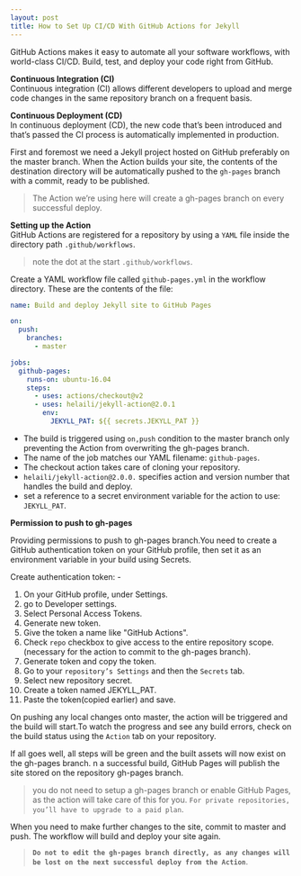 ```yaml
---
layout: post
title: How to Set Up CI/CD With GitHub Actions for Jekyll
---
```

GitHub Actions makes it easy to automate all your software workflows, with world-class CI/CD. Build, test, and deploy your code right from GitHub. 

**Continuous Integration (CI)**<br>
Continuous integration (CI) allows different developers to upload and merge code changes in the same repository branch on a frequent basis.

**Continuous Deployment (CD)**<br>
In continuous deployment (CD), the new code that’s been introduced and that’s passed the CI process is automatically implemented in production.

First and foremost we need a Jekyll project hosted on GitHub preferably on the master branch. When the Action builds your site, the contents of the destination directory will be automatically pushed to the `gh-pages` branch with a commit, ready to be published.

> The Action we’re using here will create a gh-pages branch on every successful deploy.

**Setting up the Action**<br>
GitHub Actions are registered for a repository by using a `YAML` file inside the directory path `.github/workflows`. 

> note the dot at the start `.github/workflows`. 

Create a YAML workflow file called `github-pages.yml` in the workflow directory. These are the contents of the file:
<span style="backgroundcolor:blue"></span>

```yaml
name: Build and deploy Jekyll site to GitHub Pages

on:
  push:
    branches:
      - master

jobs:
  github-pages:
    runs-on: ubuntu-16.04
    steps:
      - uses: actions/checkout@v2
      - uses: helaili/jekyll-action@2.0.1
        env:
          JEKYLL_PAT: ${{ secrets.JEKYLL_PAT }}

```


* The build is triggered using `on,push` condition to the master branch only preventing the Action from overwriting the gh-pages branch.
* The name of the job matches our YAML filename: `github-pages`.
* The checkout action takes care of cloning your repository.
* `helaili/jekyll-action@2.0.0.` specifies action and version number that handles the build and deploy.
* set a reference to a secret environment variable for the action to use: `JEKYLL_PAT`.

**Permission to push to gh-pages**

Providing permissions to push to gh-pages branch.You need to create a GitHub authentication token on your GitHub profile, then set it as an environment variable in your build using Secrets.<br>

Create authentication token: -

1. On your GitHub profile, under Settings.
2. go to Developer settings. 
3. Select Personal Access Tokens.
4. Generate new token. 
5. Give the token a name like "GitHub Actions".
6. Check `repo` checkbox to give access to the entire repository scope.(necessary for the action to commit to the gh-pages branch).
7. Generate token and copy the token.
8. Go to your `repository’s Settings` and then the `Secrets` tab.
9. Select new repository secret. 
10. Create a token named JEKYLL_PAT.
11. Paste the token(copied earlier) and save.

On pushing any local changes onto master, the action will be triggered and the build will start.To watch the progress and see any build errors, check on the build status using the `Action` tab on your repository.

If all goes well, all steps will be green and the built assets will now exist on the gh-pages branch. n a successful build, GitHub Pages will publish the site stored on the repository gh-pages branch.

> you do not need to setup a gh-pages branch or enable GitHub Pages, as the action will take care of this for you. `For private repositories, you’ll have to upgrade to a paid plan`.

When you need to make further changes to the site, commit to master and push. The workflow will build and deploy your site again.

> **`Do not to edit the gh-pages branch directly, as any changes will be lost on the next successful deploy from the Action`**.


